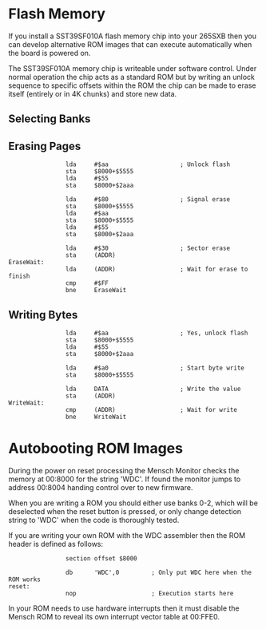 # Flash Memory

If you install a SST39SF010A flash memory chip into your 265SXB then you can
develop alternative ROM images that can execute automatically when the board
is powered on.

The SST39SF010A memory chip is writeable under software control. Under normal
operation the chip acts as a standard ROM but by writing an unlock sequence
to specific offsets within the ROM the chip can be made to erase itself
(entirely or in 4K chunks) and store new data.

## Selecting Banks

## Erasing Pages


```
                lda     #$aa                    ; Unlock flash
                sta     $8000+$5555
                lda     #$55
                sta     $8000+$2aaa
                
                lda     #$80                    ; Signal erase
                sta     $8000+$5555
                lda     #$aa
                sta     $8000+$5555
                lda     #$55
                sta     $8000+$2aaa
                
                lda     #$30                    ; Sector erase
                sta     (ADDR)
EraseWait:
                lda     (ADDR)                  ; Wait for erase to finish
                cmp     #$FF
                bne     EraseWait
```


## Writing Bytes


```
                lda     #$aa                    ; Yes, unlock flash
                sta     $8000+$5555
                lda     #$55
                sta     $8000+$2aaa
                
                lda     #$a0                    ; Start byte write
                sta     $8000+$5555
                
                lda     DATA                    ; Write the value
                sta     (ADDR)
WriteWait:
                cmp     (ADDR)                  ; Wait for write
                bne     WriteWait
```




# Autobooting ROM Images

During the power on reset processing the Mensch Monitor checks the memory at
00:8000 for the string 'WDC'. If found the monitor jumps to address 00:8004
handing control over to new firmware.

When you are writing a ROM you should either use banks 0-2, which will be
deselected when the reset button is pressed, or only change detection string
to 'WDC' when the code is thoroughly tested.

If you are writing your own ROM with the WDC assembler then the ROM header
is defined as follows:
```
                section offset $8000
                
                db      'WDC',0         ; Only put WDC here when the ROM works
reset:
                nop                     ; Execution starts here
```
In your ROM needs to use hardware interrupts then it must disable the Mensch
ROM to reveal its own interrupt vector table at 00:FFE0.

